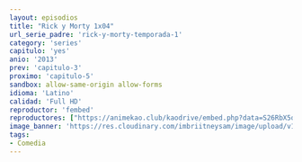 ```yaml
---
layout: episodios
title: "Rick y Morty 1x04"
url_serie_padre: 'rick-y-morty-temporada-1'
category: 'series'
capitulo: 'yes'
anio: '2013'
prev: 'capitulo-3'
proximo: 'capitulo-5'
sandbox: allow-same-origin allow-forms
idioma: 'Latino'
calidad: 'Full HD'
reproductor: 'fembed'
reproductores: ["https://animekao.club/kaodrive/embed.php?data=S26RbX5qrm9wG+KADFn/eybbjtmyuNuzWAHmu8oDJS9ENbct1Uq7ewopDgTTZlu6LWRgoGMhuSS4ekR4+gkXEg+BeDGwcL9yvXAH7tb5+CgS2w/nHl/FNy7y00JMLzoL/jAtLwJHsX8Z3iudIcqZC8E7Zb3AYYSAEwK+epPpN8eonD6y9uOeYRLdNKU0KbuVbRYQ62T+9gvjf+hj3DDniB/NbAk1plrSSOYrvCg4qVer3a/QrArNuY29oVYWqF41/5nYlCPJY71iIhcWVmZAujvDmkNFaWg7C8YD0Kw3KM0uglZM31Yj13t9XJv1MdkGQP4nMrbi0bOMtq9wvMhZ9fGlxu/1M5zE6rbXXe0LylvtgGNDxbN5qsQnzc1R6KsQMzbD7mqFkNU7O1ESRd85iQ==","https://cine24.online/stream/47090","https://cine24.online/stream/47091","https://www.ilovefembed.best/v/kerqxt3zpdp4kzn"]
image_banner: 'https://res.cloudinary.com/imbriitneysam/image/upload/v1555883955/rick-banner-1-min.jpg'
tags:
- Comedia
---
```













